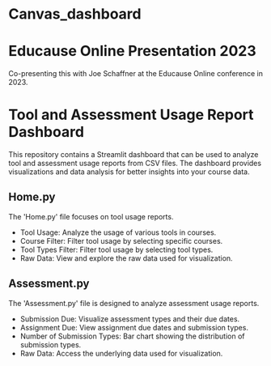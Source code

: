 # Canvas_dashboard
# Educause Online Presentation 2023

Co-presenting this with Joe Schaffner at the Educause Online conference in 2023. 

# Tool and Assessment Usage Report Dashboard

This repository contains a Streamlit dashboard that can be used to analyze tool and assessment usage reports from CSV files. The dashboard provides visualizations and data analysis for better insights into your course data.

## Home.py

The 'Home.py' file focuses on tool usage reports.

- Tool Usage: Analyze the usage of various tools in courses.
- Course Filter: Filter tool usage by selecting specific courses.
- Tool Types Filter: Filter tool usage by selecting tool types.
- Raw Data: View and explore the raw data used for visualization.

## Assessment.py

The 'Assessment.py' file is designed to analyze assessment usage reports.

- Submission Due: Visualize assessment types and their due dates.
- Assignment Due: View assignment due dates and submission types.
- Number of Submission Types: Bar chart showing the distribution of submission types.
- Raw Data: Access the underlying data used for visualization.



